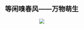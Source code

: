 <div align="center">
 <h2 align="center"> 等闲嗅春风——万物萌生 </h2>
</div>

<p align="center">
 <img align="center" src="https://images.pexels.com/photos/3328240/pexels-photo-3328240.jpeg?auto=compress&cs=tinysrgb&h=750&w=1260" />
</p>

